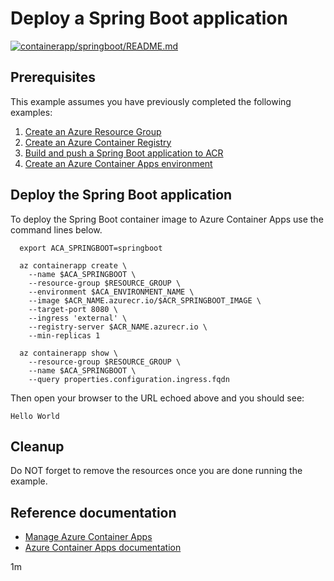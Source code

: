 # Deploy a Spring Boot application

[![containerapp/springboot/README.md](https://github.com/Azure-Samples/java-on-azure-examples/actions/workflows/containerapp_springboot_README_md.yml/badge.svg)](https://github.com/Azure-Samples/java-on-azure-examples/actions/workflows/containerapp_springboot_README_md.yml)

## Prerequisites

<!-- 

  if [[ -z $REGION ]]; then
    export REGION=brazilsouth
  fi

  -->
<!-- workflow.cron(0 8 * * 1) -->
<!-- workflow.include(../../acr/springboot/README.md) -->
<!-- workflow.include(../create-environment/README.md) -->

This example assumes you have previously completed the following examples:

1. [Create an Azure Resource Group](../../group/create/README.md)
1. [Create an Azure Container Registry](../../acr/create/README.md)
1. [Build and push a Spring Boot application to ACR](../../acr/springboot/README.md)
1. [Create an Azure Container Apps environment](../create-environment/README.md)

## Deploy the Spring Boot application

To deploy the Spring Boot container image to Azure Container Apps use the
command lines below.

```shell
  export ACA_SPRINGBOOT=springboot

  az containerapp create \
    --name $ACA_SPRINGBOOT \
    --resource-group $RESOURCE_GROUP \
    --environment $ACA_ENVIRONMENT_NAME \
    --image $ACR_NAME.azurecr.io/$ACR_SPRINGBOOT_IMAGE \
    --target-port 8080 \
    --ingress 'external' \
    --registry-server $ACR_NAME.azurecr.io \
    --min-replicas 1

  az containerapp show \
    --resource-group $RESOURCE_GROUP \
    --name $ACA_SPRINGBOOT \
    --query properties.configuration.ingress.fqdn
```

Then open your browser to the URL echoed above and you should see:

```text
Hello World
```

<!-- workflow.directOnly()

  sleep 60
  export URL=https://$(az containerapp show --resource-group $RESOURCE_GROUP --name $ACA_SPRINGBOOT --query properties.configuration.ingress.fqdn --output tsv)
  export RESULT=$(curl $URL)
  az group delete --name $RESOURCE_GROUP --yes || true
  if [[ "$RESULT" != *"Hello World"* ]]; then
    echo "Response did not contain 'Hello World'"
    exit 1
  fi

  -->

## Cleanup

Do NOT forget to remove the resources once you are done running the example.

## Reference documentation

* [Manage Azure Container Apps](https://docs.microsoft.com/cli/azure/containerapp)
* [Azure Container Apps documentation](https://docs.microsoft.com/azure/container-apps)

1m
